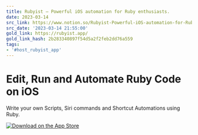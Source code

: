 ```yaml
---
title: Rubyist — Powerful iOS automation for Ruby enthusiasts.
date: 2023-03-14
src_link: https://www.notion.so/Rubyist-Powerful-iOS-automation-for-Ruby-enthusiasts-79d9fea30c84469e8a5a5ed5fc678c3f
src_date: '2023-03-14 21:55:00'
gold_link: https://rubyist.app/
gold_link_hash: 2b283340897f54d5a2f2feb2dd76a559
tags:
- '#host_rubyist_app'
---
```



Edit, Run and Automate
Ruby Code on iOS
=======================================



Write your own Scripts, Siri commands and Shortcut Automations using Ruby.



[![Download on the App Store](/assets/download.svg)](https://apps.apple.com/us/app/rubyist/id1539089868)